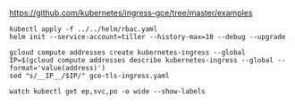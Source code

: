 https://github.com/kubernetes/ingress-gce/tree/master/examples

```
kubectl apply -f ../../helm/rbac.yaml
helm init --service-account=tiller --history-max=10 --debug --upgrade
```
```
gcloud compute addresses create kubernetes-ingress --global
IP=$(gcloud compute addresses describe kubernetes-ingress --global --format='value(address)')
sed "s/__IP__/$IP/" gce-tls-ingress.yaml
```

```
watch kubectl get ep,svc,po -o wide --show-labels
```
